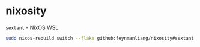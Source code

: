 # nixosity

`sextant` - NixOS WSL

```sh
sudo nixos-rebuild switch --flake github:feynmanliang/nixosity#sextant
```
